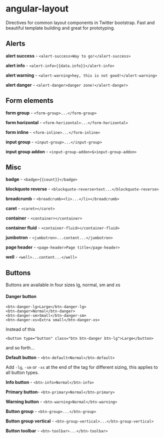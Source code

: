 # angular-layout

Directives for common layout components in Twitter bootstrap. 
Fast and beautiful template building and great for prototyping.

## Alerts
**alert success** - `<alert-success>Way to go!</alert-success>`

**alert info** - `<alert-info>{{data.info}}</alert-info>`

**alert warning** - `<alert-warning>hey, this is not good!</alert-warning>`

**alert danger** - `<alert-danger>danger zone!</alert-danger>`

## Form elements
**form group** - `<form-group>...</form-group>`

**form horizontal** - `<form-horizontal>...</form-horizontal>`

**form inline** - `<form-inline>...</form-inline>`

**input group** - `<input-group>...</input-group>`

**input group addon** - `<input-group-addon>$<input-group-addon>`

## Misc
**badge** - `<badge>{{count}}</badge>`

**blockquote reverse** - `<blockquote-reverse>text...</blockquote-reverse>`

**breadcrumb** - `<breadcrumb><li>...</li></breadcrumb>`

**caret** - `<caret></caret>`

**container** - `<container></container>`

**container fluid** - `<container-fluid></container-fluid>`

**jumbotron** - `<jumbotron>...content...</jumbotron>`

**page header** - `<page-header>Page title</page-header>`

**well** - `<well>...content...</well>`
## Buttons

Buttons are available in four sizes lg, normal, sm and xs

#### Danger button
```
<btn-danger-lg>Large</btn-danger-lg>
<btn-danger>Normal</btn-danger>
<btn-danger-sm>Small</btn-danger-sm>
<btn-danger-xs>Extra small</btn-danger-xs>
```
Instead of this
```
<button type="button" class="btn btn-danger btn-lg">Large</button>
```
and so forth...

**Default button** - `<btn-default>Normal</btn-default>`

Add ``-lg``, ``-sm`` or ``-xs`` at the end of the tag for different sizing, this applies to all button types.

**Info button** - `<btn-info>Normal</btn-info>`

**Primary button**- `<btn-primary>Normal</btn-primary>`

**Warning button** - `<btn-warning>Normal</btn-warning>`

**Button group** - `<btn-group>...</btn-group>`

**Button group vertical** - `<btn-group-vertical>...</btn-group-vertical>`

**Button toolbar** - `<btn-toolbar>...</btn-toolbar>` 

